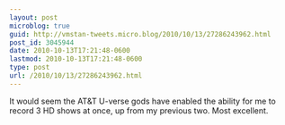 ```yaml
---
layout: post
microblog: true
guid: http://vmstan-tweets.micro.blog/2010/10/13/27286243962.html
post_id: 3045944
date: 2010-10-13T17:21:48-0600
lastmod: 2010-10-13T17:21:48-0600
type: post
url: /2010/10/13/27286243962.html
---
```

It would seem the AT&T U-verse gods have enabled the ability for me to record 3 HD shows at once, up from my previous two. Most excellent.
